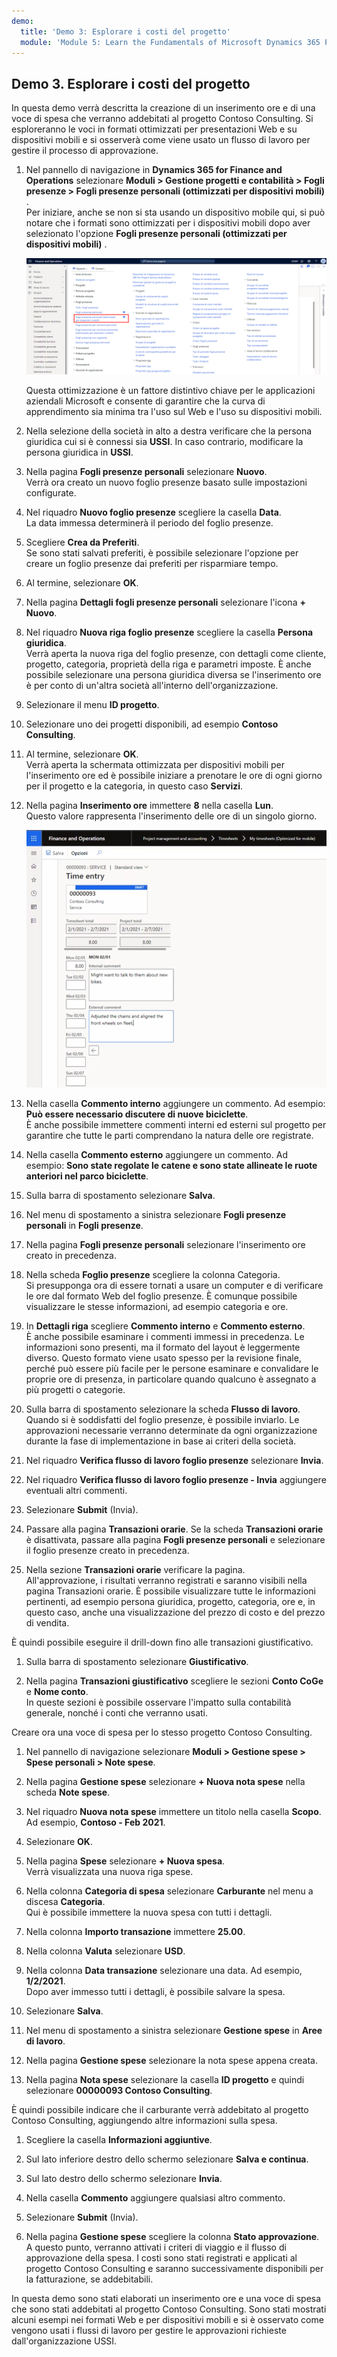 ```yaml
---
demo:
  title: 'Demo 3: Esplorare i costi del progetto'
  module: 'Module 5: Learn the Fundamentals of Microsoft Dynamics 365 Project Operations'
---
```


## Demo 3. Esplorare i costi del progetto

In questa demo verrà descritta la creazione di un inserimento ore e di una voce di spesa che verranno addebitati al progetto Contoso Consulting. Si esploreranno le voci in formati ottimizzati per presentazioni Web e su dispositivi mobili e si osserverà come viene usato un flusso di lavoro per gestire il processo di approvazione.

1. Nel pannello di navigazione in **Dynamics 365 for Finance and Operations** selezionare **Moduli > Gestione progetti e contabilità > Fogli presenze > Fogli presenze personali (ottimizzati per dispositivi mobili)** .  
    Per iniziare, anche se non si sta usando un dispositivo mobile qui, si può notare che i formati sono ottimizzati per i dispositivi mobili dopo aver selezionato l'opzione **Fogli presenze personali (ottimizzati per dispositivi mobili)** .

    ![Screenshot del menu Gestione progetti e contabilità con l'opzione Fogli presenze personali (ottimizzati per dispositivi mobili) evidenziata.](./media/projops_costs_1_select_my_timesheets.png)  

    Questa ottimizzazione è un fattore distintivo chiave per le applicazioni aziendali Microsoft e consente di garantire che la curva di apprendimento sia minima tra l'uso sul Web e l'uso su dispositivi mobili.

1. Nella selezione della società in alto a destra verificare che la persona giuridica cui si è connessi sia **USSI**. In caso contrario, modificare la persona giuridica in **USSI**.

1. Nella pagina **Fogli presenze personali** selezionare **Nuovo**.  
    Verrà ora creato un nuovo foglio presenze basato sulle impostazioni configurate.

1. Nel riquadro **Nuovo foglio presenze** scegliere la casella **Data**.  
    La data immessa determinerà il periodo del foglio presenze.

1. Scegliere **Crea da Preferiti**.  
    Se sono stati salvati preferiti, è possibile selezionare l'opzione per creare un foglio presenze dai preferiti per risparmiare tempo.

1. Al termine, selezionare **OK**.

1. Nella pagina **Dettagli fogli presenze personali** selezionare l'icona **+ Nuovo**.

1. Nel riquadro **Nuova riga foglio presenze** scegliere la casella **Persona giuridica**.  
    Verrà aperta la nuova riga del foglio presenze, con dettagli come cliente, progetto, categoria, proprietà della riga e parametri imposte. È anche possibile selezionare una persona giuridica diversa se l'inserimento ore è per conto di un'altra società all'interno dell'organizzazione.

1. Selezionare il menu **ID progetto**.

1. Selezionare uno dei progetti disponibili, ad esempio **Contoso Consulting**.

1. Al termine, selezionare **OK**.  
    Verrà aperta la schermata ottimizzata per dispositivi mobili per l'inserimento ore ed è possibile iniziare a prenotare le ore di ogni giorno per il progetto e la categoria, in questo caso **Servizi**.

1. Nella pagina **Inserimento ore** immettere **8** nella casella **Lun**.  
    Questo valore rappresenta l'inserimento delle ore di un singolo giorno.

    ![Screenshot della pagina Inserimento ore.](./media/projops_costs_2_mon_box.png)

1. Nella casella **Commento interno** aggiungere un commento. Ad esempio: **Può essere necessario discutere di nuove biciclette**.  
    È anche possibile immettere commenti interni ed esterni sul progetto per garantire che tutte le parti comprendano la natura delle ore registrate.

1. Nella casella **Commento esterno** aggiungere un commento. Ad esempio: **Sono state regolate le catene e sono state allineate le ruote anteriori nel parco biciclette**.

1. Sulla barra di spostamento selezionare **Salva**.

1. Nel menu di spostamento a sinistra selezionare **Fogli presenze personali** in **Fogli presenze**.

1. Nella pagina **Fogli presenze personali** selezionare l'inserimento ore creato in precedenza.

1. Nella scheda **Foglio presenze** scegliere la colonna Categoria.  
    Si presupponga ora di essere tornati a usare un computer e di verificare le ore dal formato Web del foglio presenze. È comunque possibile visualizzare le stesse informazioni, ad esempio categoria e ore.

1. In **Dettagli riga** scegliere **Commento interno** e **Commento esterno**.  
    È anche possibile esaminare i commenti immessi in precedenza. Le informazioni sono presenti, ma il formato del layout è leggermente diverso. Questo formato viene usato spesso per la revisione finale, perché può essere più facile per le persone esaminare e convalidare le proprie ore di presenza, in particolare quando qualcuno è assegnato a più progetti o categorie.

1. Sulla barra di spostamento selezionare la scheda **Flusso di lavoro**.  
    Quando si è soddisfatti del foglio presenze, è possibile inviarlo. Le approvazioni necessarie verranno determinate da ogni organizzazione durante la fase di implementazione in base ai criteri della società.

1. Nel riquadro **Verifica flusso di lavoro foglio presenze** selezionare **Invia**.

1. Nel riquadro **Verifica flusso di lavoro foglio presenze - Invia** aggiungere eventuali altri commenti.

1. Selezionare **Submit** (Invia).

1. Passare alla pagina **Transazioni orarie**. Se la scheda **Transazioni orarie** è disattivata, passare alla pagina **Fogli presenze personali** e selezionare il foglio presenze creato in precedenza.

1. Nella sezione **Transazioni orarie** verificare la pagina.  
    All'approvazione, i risultati verranno registrati e saranno visibili nella pagina Transazioni orarie. È possibile visualizzare tutte le informazioni pertinenti, ad esempio persona giuridica, progetto, categoria, ore e, in questo caso, anche una visualizzazione del prezzo di costo e del prezzo di vendita.  

È quindi possibile eseguire il drill-down fino alle transazioni giustificativo.

1. Sulla barra di spostamento selezionare **Giustificativo**.

1. Nella pagina **Transazioni giustificativo** scegliere le sezioni **Conto CoGe** e **Nome conto**.  
    In queste sezioni è possibile osservare l'impatto sulla contabilità generale, nonché i conti che verranno usati.  

Creare ora una voce di spesa per lo stesso progetto Contoso Consulting.

1. Nel pannello di navigazione selezionare **Moduli > Gestione spese > Spese personali > Note spese**.

1. Nella pagina **Gestione spese** selezionare **+ Nuova nota spese** nella scheda **Note spese**.

1. Nel riquadro **Nuova nota spese** immettere un titolo nella casella **Scopo**. Ad esempio, **Contoso - Feb 2021**.

1. Selezionare **OK**.

1. Nella pagina **Spese** selezionare **+ Nuova spesa**.  
Verrà visualizzata una nuova riga spese.

1. Nella colonna **Categoria di spesa** selezionare **Carburante** nel menu a discesa **Categoria**.  
Qui è possibile immettere la nuova spesa con tutti i dettagli.

1. Nella colonna **Importo transazione** immettere **25.00**.

1. Nella colonna **Valuta** selezionare **USD**.

1. Nella colonna **Data transazione** selezionare una data. Ad esempio, **1/2/2021**.  
    Dopo aver immesso tutti i dettagli, è possibile salvare la spesa.

1. Selezionare **Salva**.

1. Nel menu di spostamento a sinistra selezionare **Gestione spese** in **Aree di lavoro**.

1. Nella pagina **Gestione spese** selezionare la nota spese appena creata.

1. Nella pagina **Nota spese** selezionare la casella **ID progetto** e quindi selezionare **00000093 Contoso Consulting**.  

È quindi possibile indicare che il carburante verrà addebitato al progetto Contoso Consulting, aggiungendo altre informazioni sulla spesa.

1. Scegliere la casella **Informazioni aggiuntive**.

1. Sul lato inferiore destro dello schermo selezionare **Salva e continua**.

1. Sul lato destro dello schermo selezionare **Invia**.

1. Nella casella **Commento** aggiungere qualsiasi altro commento.

1. Selezionare **Submit** (Invia).

1. Nella pagina **Gestione spese** scegliere la colonna **Stato approvazione**.  
    A questo punto, verranno attivati i criteri di viaggio e il flusso di approvazione della spesa. I costi sono stati registrati e applicati al progetto Contoso Consulting e saranno successivamente disponibili per la fatturazione, se addebitabili.

In questa demo sono stati elaborati un inserimento ore e una voce di spesa che sono stati addebitati al progetto Contoso Consulting. Sono stati mostrati alcuni esempi nei formati Web e per dispositivi mobili e si è osservato come vengono usati i flussi di lavoro per gestire le approvazioni richieste dall'organizzazione USSI.
